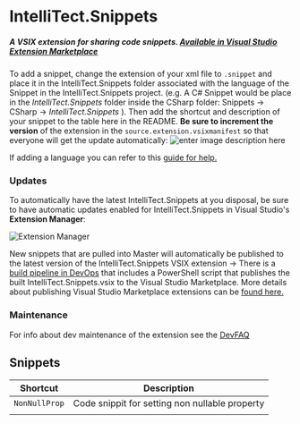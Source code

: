 # IntelliTect.Snippets

  

##### *A VSIX extension for sharing code snippets.* [Available in Visual Studio Extension Marketplace](https://marketplace.visualstudio.com/items?itemName=IntelliTect.intellitectsnippets)

  

  

To add a snippet, change the extension of your xml file to `.snippet` and place it in the IntelliTect.Snippets folder associated with the language of the Snippet in the IntelliTect.Snippets project. (e.g. A C# Snippet would be place in the *IntelliTect.Snippets* folder inside the CSharp folder: Snippets -> CSharp -> *IntelliTect.Snippets* ). Then add the shortcut and description of your snippet to the table here in the README. **Be sure to increment the version** of the extension in the `source.extension.vsixmanifest` so that everyone will get the update automatically:
![enter image description here](https://github.com/IntelliTect/IntelliTect.Snippets/blob/master/READMEScreenshots/versionIncrementation.JPG?raw=true)
 

If adding a language you can refer to this [guide for help.](https://docs.microsoft.com/en-us/visualstudio/ide/how-to-distribute-code-snippets?view=vs-2019)


 
### Updates

  

To automatically have the latest IntelliTect.Snippets at you disposal, be sure to have automatic updates enabled for IntelliTect.Snippets in Visual Studio's **Extension Manager**:

![Extension Manager](https://raw.githubusercontent.com/IntelliTect/IntelliTect.Snippets/master/READMEScreenshots/autoUpdateExtensions.JPG)

New snippets that are pulled into Master will automatically be published to the latest version of the IntelliTect.Snippets VSIX extension -> There is a [build pipeline in DevOps](https://intellitect.visualstudio.com/IntelliTect.Snippets/_build) that includes a PowerShell script that publishes the built IntelliTect.Snippets.vsix to the Visual Studio Marketplace. More details about publishing Visual Studio Marketplace extensions can be [found here.](https://docs.microsoft.com/en-us/visualstudio/extensibility/walkthrough-publishing-a-visual-studio-extension-via-command-line?view=vs-2019)

  ### Maintenance 
  For info about dev maintenance of the extension see the [DevFAQ](https://github.com/IntelliTect/IntelliTect.Snippets/blob/master/DevFAQ.md)

## Snippets

  

|Shortcut |Description |
|--|--|
| `NonNullProp` |Code snippit for setting non nullable property |
| | |

